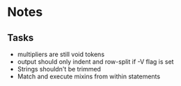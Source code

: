 # Notes

## Tasks
* multipliers are still void tokens
* output should only indent and row-split if -V flag is set
* Strings shouldn't be trimmed
* Match and execute mixins from within <tag></tag> statements